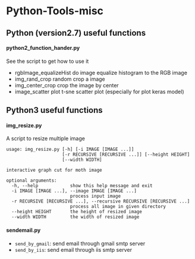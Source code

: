 # Python-Tools-misc

## Python (version2.7) useful functions

#### python2_function_hander.py
See the script to get how to use it
- rgbImage_equalizeHist
do image equalize histogram to the RGB image
- img_rand_crop
random crop a image
- img_center_crop
crop the image by center
- image_scatter
plot t-sne scatter plot (especially for plot keras model)

## Python3 useful functions

#### img_resize.py
A script to resize multiple image
```
usage: img_resize.py [-h] [-i IMAGE [IMAGE ...]]
                     [-r RECURSIVE [RECURSIVE ...]] [--height HEIGHT]
                     [--width WIDTH]

interactive graph cut for moth image

optional arguments:
  -h, --help            show this help message and exit
  -i IMAGE [IMAGE ...], --image IMAGE [IMAGE ...]
                        process input image
  -r RECURSIVE [RECURSIVE ...], --recursive RECURSIVE [RECURSIVE ...]
                        process all image in given directory
  --height HEIGHT       the height of resized image
  --width WIDTH         the width of resized image
```

#### sendemail.py
- `send_by_gmail`: send email through gmail smtp server
- `send_by_iis`: send email through iis smtp server

